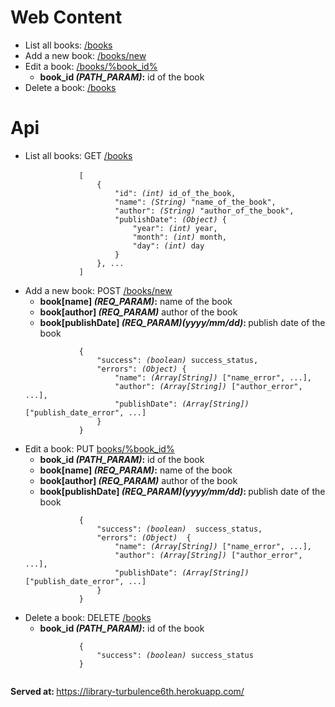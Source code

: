 <h1>Web Content</h1>

<ul class="list-group">
	<li class="list-group-item">List all books: <a href="https://library-turbulence6th.herokuapp.com/books">/books</a></li>
  	<li class="list-group-item">Add a new book: <a href="https://library-turbulence6th.herokuapp.com/books/new">/books/new</a></li>
  	<li class="list-group-item">
  		Edit a book: <a href="https://library-turbulence6th.herokuapp.com/books/%BOOK_ID%">/books/%book_id%</a>
  		<ul>
  			<li><b>book_id <i>(PATH_PARAM)</i>:</b> id of the book</li>
  		</ul>
  	</li>
  	<li class="list-group-item">Delete a book: <a href="https://library-turbulence6th.herokuapp.com/books">/books</a></li>
</ul>

<h1>Api</h1>
<ul class="list-group">
	<li class="list-group-item">
		List all books: GET <a href="https://library-turbulence6th.herokuapp.com/api/books">/books</a><br>
		<code class="prettyprint">
			[
		        {
		        	"id": <i>(int)</i> id_of_the_book,
		        	"name": <i>(String)</i> "name_of_the_book",
		        	"author": <i>(String)</i> "author_of_the_book",
		        	"publishDate": <i>(Object)</i> {
		        		"year": <i>(int)</i> year,
		        		"month": <i>(int)</i> month,
		        		"day": <i>(int)</i> day
		     		}
		        }, ...
		    ]
		</code>
	</li>
  	<li class="list-group-item">
  		Add a new book: POST <a href="https://library-turbulence6th.herokuapp.com/api/books/new">/books/new</a>
  		<ul>
  			<li><b>book[name] <i>(REQ_PARAM)</i>:</b> name of the book</li>
  			<li><b>book[author] <i>(REQ_PARAM)</i></b> author of the book</li>
  			<li><b>book[publishDate] <i>(REQ_PARAM)(yyyy/mm/dd)</i>: </b> publish date of the book</li>
  		</ul>
		<code>
			{
	        	"success": <i>(boolean)</i> success_status,
	        	"errors": <i>(Object)</i> {
	        		"name": <i>(Array[String])</i> ["name_error", ...],
	        		"author": <i>(Array[String])</i> ["author_error", ...],
	        		"publishDate": <i>(Array[String])</i> ["publish_date_error", ...]
	        	}
		    }
		</code>
  	</li>
  	<li class="list-group-item">
  		Edit a book: PUT <a href="https://library-turbulence6th.herokuapp.com/api/books/%book_id%">books/%book_id%</a>
  		<ul>
  			<li><b>book_id <i>(PATH_PARAM)</i>:</b> id of the book</li>
  			<li><b>book[name] <i>(REQ_PARAM)</i>:</b> name of the book</li>
  			<li><b>book[author] <i>(REQ_PARAM)</i></b> author of the book</li>
  			<li><b>book[publishDate] <i>(REQ_PARAM)(yyyy/mm/dd)</i>: </b> publish date of the book</li>
  		</ul>
  		<code>
			{
	        	"success": <i>(boolean)</i>  success_status,
	        	"errors": <i>(Object)</i>  {
	        		"name": <i>(Array[String])</i> ["name_error", ...],
	        		"author": <i>(Array[String])</i> ["author_error", ...],
	        		"publishDate": <i>(Array[String])</i> ["publish_date_error", ...]
	        	}
		    }
		</code>
  	</li>
  	<li class="list-group-item">
  		Delete a book: DELETE <a href="https://library-turbulence6th.herokuapp.com/api/books/%book_id%">/books</a>
  		<ul>
  			<li><b>book_id <i>(PATH_PARAM)</i>:</b> id of the book</li>
  		</ul>
  		<code>
			{
	        	"success": <i>(boolean)</i> success_status
		    }
		</code>
  	</li>
</ul>

<b>Served at: </b><a href="https://library-turbulence6th.herokuapp.com/">https://library-turbulence6th.herokuapp.com/</a>
